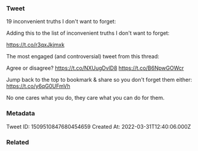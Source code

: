 ### Tweet
19 inconvenient truths I don't want to forget:

Adding this to the list of inconvenient truths I don't want to forget:

https://t.co/r3qxJkjmxk

The most engaged (and controversial) tweet from this thread:

Agree or disagree? https://t.co/NXUugDvlD8 https://t.co/B6NpwGOWcr

Jump back to the top to bookmark &amp; share so you don't forget them either:
https://t.co/y6qG0UFmVh

No one cares what you do, they care what you can do for them.

### Metadata
Tweet ID: 1509510847680454659
Created At: 2022-03-31T12:40:06.000Z

### Related

